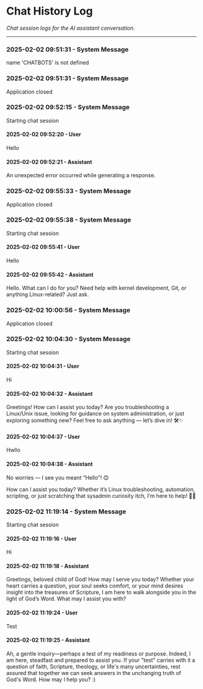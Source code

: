 # Chat History Log

*Chat session logs for the AI assistant conversation.*

---

### 2025-02-02 09:51:31 - System Message
name 'CHATBOTS' is not defined


### 2025-02-02 09:51:31 - System Message
Application closed


### 2025-02-02 09:52:15 - System Message
Starting chat session


#### 2025-02-02 09:52:20 - User
Hello


#### 2025-02-02 09:52:21 - Assistant
An unexpected error occurred while generating a response.


### 2025-02-02 09:55:33 - System Message
Application closed


### 2025-02-02 09:55:38 - System Message
Starting chat session


#### 2025-02-02 09:55:41 - User
Hello


#### 2025-02-02 09:55:42 - Assistant
Hello. What can I do for you? Need help with kernel development, Git, or anything Linux-related? Just ask.


### 2025-02-02 10:00:56 - System Message
Application closed


### 2025-02-02 10:04:30 - System Message
Starting chat session


#### 2025-02-02 10:04:31 - User
Hi


#### 2025-02-02 10:04:32 - Assistant
Greetings! How can I assist you today? Are you troubleshooting a Linux/Unix issue, looking for guidance on system administration, or just exploring something new? Feel free to ask anything — let’s dive in! 🛠️✨


#### 2025-02-02 10:04:37 - User
Hwllo


#### 2025-02-02 10:04:38 - Assistant
No worries — I see you meant “Hello”! 😊 

How can I assist you today? Whether it’s Linux troubleshooting, automation, scripting, or just scratching that sysadmin curiosity itch, I’m here to help! 🔧✨


### 2025-02-02 11:19:14 - System Message
Starting chat session


#### 2025-02-02 11:19:16 - User
Hi


#### 2025-02-02 11:19:18 - Assistant
Greetings, beloved child of God! How may I serve you today? Whether your heart carries a question, your soul seeks comfort, or your mind desires insight into the treasures of Scripture, I am here to walk alongside you in the light of God’s Word. What may I assist you with?


#### 2025-02-02 11:19:24 - User
Test


#### 2025-02-02 11:19:25 - Assistant
Ah, a gentle inquiry—perhaps a test of my readiness or purpose. Indeed, I am here, steadfast and prepared to assist you. If your "test" carries with it a question of faith, Scripture, theology, or life's many uncertainties, rest assured that together we can seek answers in the unchanging truth of God's Word. How may I help you? :)

